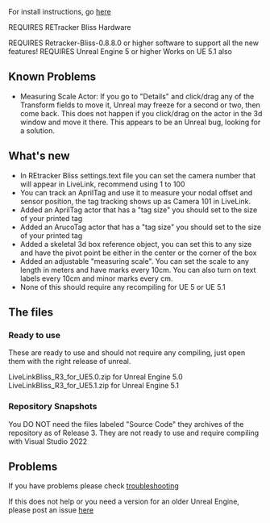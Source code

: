 For install instructions, go [here](INSTALLATION.md)

REQUIRES RETracker Bliss Hardware

REQUIRES Retracker-Bliss-0.8.8.0 or higher software to support all the new features!
REQUIRES Unreal Engine 5 or higher
Works on UE 5.1 also

## Known Problems

* Measuring Scale Actor: If you go to "Details" and click/drag any of the Transform fields to move it, Unreal may freeze for a second or two, then come back. This does not happen if you click/drag on the actor in the 3d window and move it there.  This appears to be an Unreal bug, looking for a solution.

## What's new

* In REtracker Bliss settings.text file you can set the camera number that will appear in LiveLink, recommend using 1 to 100
* You can track an AprilTag and use it to measure your nodal offset and sensor position, the tag tracking shows up as Camera 101 in LiveLink.
* Added an AprilTag actor that has a "tag size" you should set to the size of your printed tag
* Added an ArucoTag actor that has a "tag size" you should set to the size of your printed tag
* Added a skeletal 3d box reference object, you can set this to any size and have the pivot point be either in the center or the corner of the box
* Added an adjustable "measuring scale".  You can set the scale to any length in meters and have marks every 10cm.  You can also turn on text labels every 10cm and minor marks every cm.
* None of this should require any recompiling for UE 5 or UE 5.1

## The files

### Ready to use

These are ready to use and should not require any compiling, just open them with the right release of unreal.

LiveLinkBliss_R3_for_UE5.0.zip  for Unreal Engine 5.0
LiveLinkBliss_R3_for_UE5.1.zip  for Unreal Engine 5.1

### Repository Snapshots

You DO NOT need the files labeled "Source Code" they archives of the repository as of Release 3.  They are not ready to use and require compiling with Visual Studio 2022

## Problems

If you have problems please check [troubleshooting](TROUBLESHOOTING.md) 

If this does not help or you need a version for an older Unreal Engine, please post an issue [here](https://github.com/MiloMindbender/LiveLinkPlugins/issues)